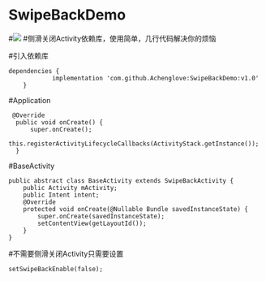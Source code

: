 # SwipeBackDemo
#[![](https://jitpack.io/v/Achenglove/SwipeBackDemo.svg)](https://jitpack.io/#Achenglove/SwipeBackDemo)
#侧滑关闭Activity依赖库，使用简单，几行代码解决你的烦恼

#引入依赖库
```
dependencies {
	        implementation 'com.github.Achenglove:SwipeBackDemo:v1.0'
	}
  ```
  
  #Application
  ```
   @Override
    public void onCreate() {
        super.onCreate();
        this.registerActivityLifecycleCallbacks(ActivityStack.getInstance());
    }
  ```
#BaseActivity
```
public abstract class BaseActivity extends SwipeBackActivity {
    public Activity mActivity;
    public Intent intent;
    @Override
    protected void onCreate(@Nullable Bundle savedInstanceState) {
        super.onCreate(savedInstanceState);
        setContentView(getLayoutId());
    }
}
```
#不需要侧滑关闭Activity只需要设置
```
setSwipeBackEnable(false);
```
